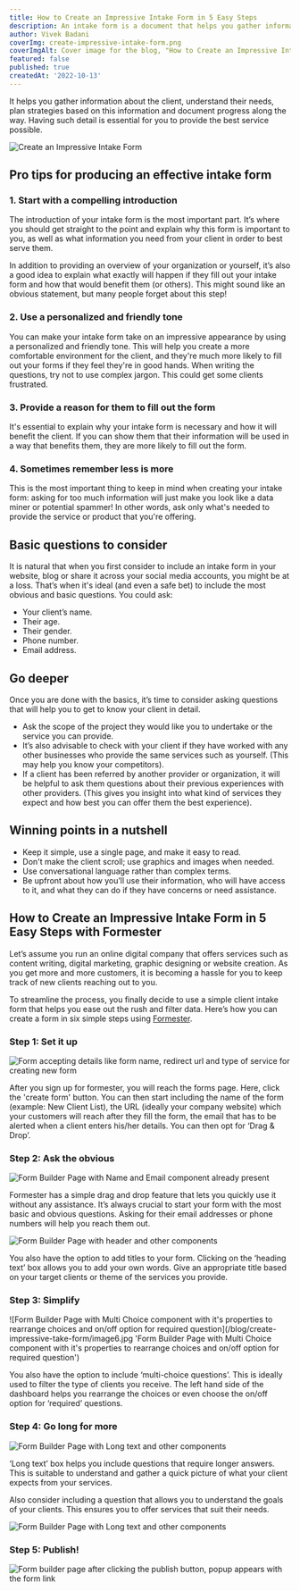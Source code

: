 ```yaml
---
title: How to Create an Impressive Intake Form in 5 Easy Steps
description: An intake form is a document that helps you gather information about your client. This can be used to collect personal information as well as questions about the client's goals, project preferences, experience, skills and budget.
author: Vivek Badani
coverImg: create-impressive-intake-form.png
coverImgAlt: Cover image for the blog, "How to Create an Impressive Intake Form"
featured: false
published: true
createdAt: '2022-10-13'
---
```


It helps you gather information about the client, understand their needs, plan strategies based on this information and document progress along the way. Having such detail is essential for you to provide the best service possible. 

![Create an Impressive Intake Form](/blog/cover-images/create-impressive-intake-form.png 'Create an Impressive Intake Form')

## Pro tips for producing an effective intake form

### 1. Start with a compelling introduction

The introduction of your intake form is the most important part. It’s where you should get straight to the point and explain why this form is important to you, as well as what information you need from your client in order to best serve them.

In addition to providing an overview of your organization or yourself, it’s also a good idea to explain what exactly will happen if they fill out your intake form and how that would benefit them (or others). This might sound like an obvious statement, but many people forget about this step!

### 2. Use a personalized and friendly tone

You can make your intake form take on an impressive appearance by using a personalized and friendly tone. This will help you create a more comfortable environment for the client, and they're much more likely to fill out your forms if they feel they're in good hands. When writing the questions, try not to use complex jargon. This could get some clients frustrated.

### 3. Provide a reason for them to fill out the form

It's essential to explain why your intake form is necessary and how it will benefit the client. If you can show them that their information will be used in a way that benefits them, they are more likely to fill out the form.

### 4. Sometimes remember less is more

This is the most important thing to keep in mind when creating your intake form: asking for too much information will just make you look like a data miner or potential spammer! In other words, ask only what's needed to provide the service or product that you're offering.

## Basic questions to consider

It is natural that when you first consider to include an intake form in your website, blog or share it across your social media accounts, you might be at a loss. That’s when it's ideal (and even a safe bet) to include the most obvious and basic questions. You could ask:
- Your client’s name.
- Their age.
- Their gender.
- Phone number.
- Email address. 

## Go deeper

Once you are done with the basics, it’s time to consider asking questions that will help you to get to know your client in detail.

- Ask the scope of the project they would like you to undertake or the service you can provide.
- It’s also advisable to check with your client if they have worked with any other businesses who provide the same services such as yourself. (This may help you know your competitors).
- If a client has been referred by another provider or organization, it will be helpful to ask them questions about their previous experiences with other providers. (This gives you insight into what kind of services they expect and how best you can offer them the best experience).


## Winning points in a nutshell

- Keep it simple, use a single page, and make it easy to read.
- Don't make the client scroll; use graphics and images when needed.
- Use conversational language rather than complex terms.
- Be upfront about how you’ll use their information, who will have access to it, and what they can do if they have concerns or need assistance.

## How to Create an Impressive Intake Form in 5 Easy Steps with Formester

Let’s assume you run an online digital company that offers services such as content writing, digital marketing, graphic designing or website creation. As you get more and more customers, it is becoming a hassle for you to keep track of new clients reaching out to you.

To streamline the process, you finally decide to use a simple client intake form that helps you ease out the rush and filter data. Here’s how you can create a form in six simple steps using [Formester](https://formester.com/).

### Step 1: Set it up

![Form accepting details like form name, redirect url and type of service for creating new form](/blog/create-impressive-take-form/image4.jpg 'Form accepting details like form name, redirect url and type of service for creating new form')

After you sign up for formester, you will reach the forms page. Here, click the 'create form' button. You can then start including the name of the form (example: New Client List), the URL (ideally your company website) which your customers will reach after they fill the form, the email that has to be alerted when a client enters his/her details. You can then opt for ‘Drag & Drop’. 

### Step 2: Ask the obvious

![Form Builder Page with Name and Email component already present](/blog/create-impressive-take-form/image7.jpg 'Form Builder Page with Name and Email component already present')

Formester has a simple drag and drop feature that lets you quickly use it without any assistance. It’s always crucial to start your form with the most basic and obvious questions. Asking for their email addresses or phone numbers will help you reach them out. 

![Form Builder Page with header and other components](/blog/create-impressive-take-form/image5.jpg 'Form Builder Page with header and other components')

You also have the option to add titles to your form. Clicking on the ‘heading text’ box allows you to add your own words. Give an appropriate title based on your target clients or theme of the services you provide. 

### Step 3: Simplify

![Form Builder Page with Multi Choice component with it's properties to rearrange choices and on/off option for required question](/blog/create-impressive-take-form/image6.jpg 'Form Builder Page with Multi Choice component with it's properties to rearrange choices and on/off option for required question')

You also have the option to include ‘multi-choice questions’. This is ideally used to filter the type of clients you receive. The left hand side of the dashboard helps you rearrange the choices or even choose the on/off option for ‘required’ questions. 

### Step 4: Go long for more

![Form Builder Page with Long text and other components](/blog/create-impressive-take-form/image3.jpg 'Form Builder Page with Long text and other components')

‘Long text’ box helps you include questions that require longer answers. This is suitable to understand and gather a quick picture of what your client expects from your services. 

Also consider including a question that allows you to understand the goals of your clients. This ensures you to offer services that suit their needs. 

![Form Builder Page with Long text and other components](/blog/create-impressive-take-form/image1.jpg 'Form Builder Page with Long text and other components')

### Step 5: Publish!

![Form builder page after clicking the publish button, popup appears with the form link](/blog/create-impressive-take-form/image2.jpg 'Form builder page after clicking the publish button, popup appears with the form link')